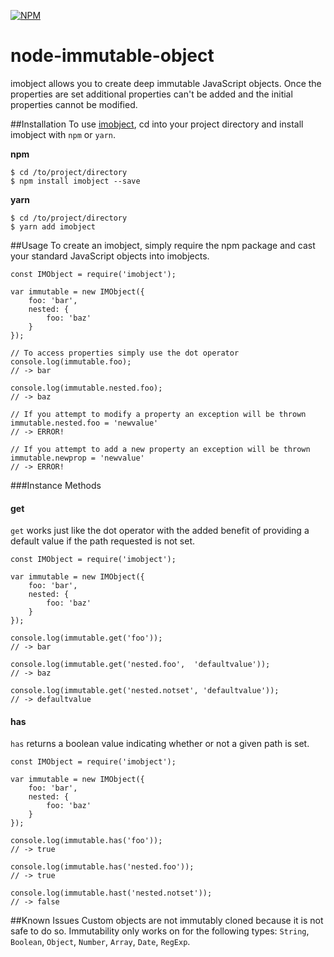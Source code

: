 [![NPM](https://nodei.co/npm/imobject.png?downloads=true)](https://nodei.co/npm/imobject/)

node-immutable-object
=================

imobject allows you to create deep immutable JavaScript objects. Once the properties are set
additional properties can't be added and the initial properties cannot be modified.


##Installation
To use [imobject](https://www.npmjs.org/package/imobject), cd into your
project directory and install imobject with `npm` or `yarn`.

**npm**
```
$ cd /to/project/directory
$ npm install imobject --save
```

**yarn**
```
$ cd /to/project/directory
$ yarn add imobject
```

##Usage
To create an imobject, simply require the npm package and cast your standard JavaScript
objects into imobjects.

```
const IMObject = require('imobject');

var immutable = new IMObject({
	foo: 'bar',
	nested: {
		foo: 'baz'
	}
});

// To access properties simply use the dot operator
console.log(immutable.foo);
// -> bar

console.log(immutable.nested.foo);
// -> baz

// If you attempt to modify a property an exception will be thrown
immutable.nested.foo = 'newvalue'
// -> ERROR!

// If you attempt to add a new property an exception will be thrown
immutable.newprop = 'newvalue'
// -> ERROR!
```

###Instance Methods

#### get
`get` works just like the dot operator with the added benefit of providing a default value if the
path requested is not set.

```
const IMObject = require('imobject');

var immutable = new IMObject({
	foo: 'bar',
	nested: {
		foo: 'baz'
	}
});

console.log(immutable.get('foo'));
// -> bar

console.log(immutable.get('nested.foo',  'defaultvalue'));
// -> baz

console.log(immutable.get('nested.notset', 'defaultvalue'));
// -> defaultvalue

```

#### has
`has` returns a boolean value indicating whether or not a given path is set.

```
const IMObject = require('imobject');

var immutable = new IMObject({
	foo: 'bar',
	nested: {
		foo: 'baz'
	}
});

console.log(immutable.has('foo'));
// -> true

console.log(immutable.has('nested.foo'));
// -> true

console.log(immutable.hast('nested.notset'));
// -> false

```

##Known Issues
Custom objects are not immutably cloned because it is not safe to do so. Immutability only works
on for the following types: `String`, `Boolean`, `Object`, `Number`, `Array`, `Date`, `RegExp`.
